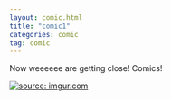 ```yaml
---
layout: comic.html
title: "comic1"
categories: comic
tag: comic
---
```

Now weeeeee are getting close! Comics!  <!-- #51 -->

[![](https://i.imgur.com/xpMJZoa.jpg "source: imgur.com")](https://i.imgur.com/xpMJZoa.jpg)
